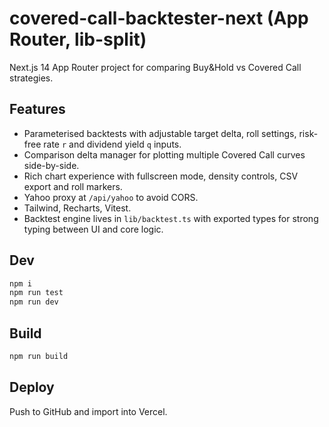 # covered-call-backtester-next (App Router, lib-split)

Next.js 14 App Router project for comparing Buy&Hold vs Covered Call strategies.

## Features

- Parameterised backtests with adjustable target delta, roll settings, risk-free rate `r` and dividend yield `q` inputs.
- Comparison delta manager for plotting multiple Covered Call curves side-by-side.
- Rich chart experience with fullscreen mode, density controls, CSV export and roll markers.
- Yahoo proxy at `/api/yahoo` to avoid CORS.
- Tailwind, Recharts, Vitest.
- Backtest engine lives in `lib/backtest.ts` with exported types for strong typing between UI and core logic.

## Dev
```bash
npm i
npm run test
npm run dev
```

## Build
```bash
npm run build
```

## Deploy
Push to GitHub and import into Vercel.
